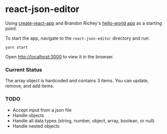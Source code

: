 # react-json-editor
Using [create-react-app](https://github.com/facebookincubator/create-react-app) and Brandon Richey's [hello-world app](https://medium.com/\@diamondgfx/learning-react-with-create-react-app-part-1-a12e1833fdc) as a starting point.


To start the app, navigate to the `react-json-editor` directory and run: 

`yarn start`

Open [http://localhost:3000](http://localhost:3000) to view it in the browser.


### Current Status

The array object is hardcoded and contains 3 items.  You can update, remove, and add items.

### TODO

- Accept input from a json file
- Handle objects
- Handle all data types (string, number, object, array, boolean, or null)
- Handle nested objects
